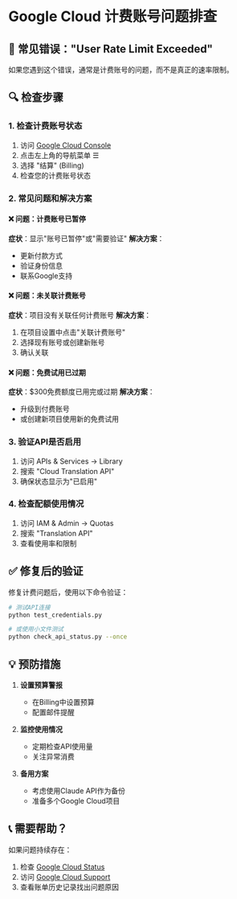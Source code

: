 # Google Cloud 计费账号问题排查

## 🚨 常见错误："User Rate Limit Exceeded"

如果您遇到这个错误，通常是计费账号的问题，而不是真正的速率限制。

## 🔍 检查步骤

### 1. 检查计费账号状态
1. 访问 [Google Cloud Console](https://console.cloud.google.com/)
2. 点击左上角的导航菜单 ☰
3. 选择 "结算" (Billing)
4. 检查您的计费账号状态

### 2. 常见问题和解决方案

#### ❌ 问题：计费账号已暂停
**症状**：显示"账号已暂停"或"需要验证"
**解决方案**：
- 更新付款方式
- 验证身份信息
- 联系Google支持

#### ❌ 问题：未关联计费账号
**症状**：项目没有关联任何计费账号
**解决方案**：
1. 在项目设置中点击"关联计费账号"
2. 选择现有账号或创建新账号
3. 确认关联

#### ❌ 问题：免费试用已过期
**症状**：$300免费额度已用完或过期
**解决方案**：
- 升级到付费账号
- 或创建新项目使用新的免费试用

### 3. 验证API是否启用
1. 访问 APIs & Services → Library
2. 搜索 "Cloud Translation API"
3. 确保状态显示为"已启用"

### 4. 检查配额使用情况
1. 访问 IAM & Admin → Quotas
2. 搜索 "Translation API"
3. 查看使用率和限制

## ✅ 修复后的验证

修复计费问题后，使用以下命令验证：

```bash
# 测试API连接
python test_credentials.py

# 或使用小文件测试
python check_api_status.py --once
```

## 💡 预防措施

1. **设置预算警报**
   - 在Billing中设置预算
   - 配置邮件提醒

2. **监控使用情况**
   - 定期检查API使用量
   - 关注异常消费

3. **备用方案**
   - 考虑使用Claude API作为备份
   - 准备多个Google Cloud项目

## 📞 需要帮助？

如果问题持续存在：
1. 检查 [Google Cloud Status](https://status.cloud.google.com/)
2. 访问 [Google Cloud Support](https://cloud.google.com/support)
3. 查看账单历史记录找出问题原因 